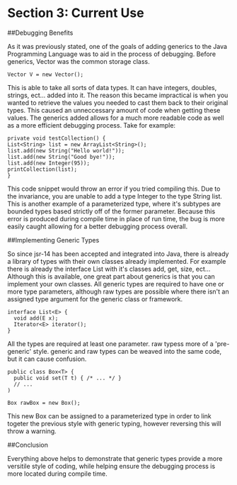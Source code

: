 # Section 3: Current Use

##Debugging Benefits

  As it was previously stated, one of the goals of adding generics to the Java Programming Language was to aid
in the process of debugging.  Before generics, Vector was the common storage class.

    Vector V = new Vector();
    
  This is able to take all sorts of data types.  It can have integers, doubles, strings, ect... added into it.  The
reason this became impractical is when you wanted to retrieve the values you needed to cast them back to their original
types.  This caused an unneccessary amount of code when getting these values.
  The generics added allows for a much more readable code as well as a more efficient debugging process.  Take for example:
  
    private void testCollection() {
    List<String> list = new ArrayList<String>();
    list.add(new String("Hello world!"));
    list.add(new String("Good bye!"));
    list.add(new Integer(95));
    printCollection(list);
    }
    
This code snippet would throw an error if you tried compiling this.  Due to the invariance, you are unable to add
a type Integer to the type String list.  This is another example of a parameterized type, where it's subtypes are bounded
types based strictly off of the former parameter.  Because this error is produced during compile time in place of run time,
the bug is more easily caught allowing for a better debugging process overall.

##Implementing Generic Types

So since jsr-14 has been accepted and integrated into Java, there is already a library of types with their own classes
already implemented.  For example there is already the interface List with it's classes add, get, size, ect...  Although
this is available, one great part about generics is that you can implement your own classes.  All generic types are
required to have one or more type parameters, although raw types are possible where there isn't an assigned type argument
for the generic class or framework.

    interface List<E> {
      void add(E x);
      Iterator<E> iterator();
    }

  All the types are required at least one parameter.  raw typess more of a 'pre-generic'
  style.  generic and raw types can be weaved into the same code, but it can cause confusion.
  
    public class Box<T> {
      public void set(T t) { /* ... */ }
      // ...
    )
    
    Box rawBox = new Box();
    
This new Box can be assigned to a parameterized type in order to link togeter the previous style with generic typing,
however reversing this will throw a warning.

##Conclusion

Everything above helps to demonstrate that generic types provide a more versitile style of coding, while helping
ensure the debugging process is more located during compile time.
